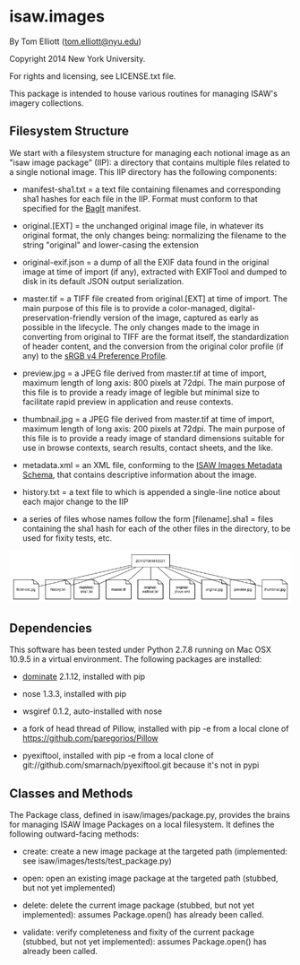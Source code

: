 isaw.images
===========

By Tom Elliott (tom.elliott@nyu.edu)

Copyright 2014 New York University.

For rights and licensing, see LICENSE.txt file.

This package is intended to house various routines for managing ISAW's imagery collections. 


Filesystem Structure
---------------------

We start with a filesystem structure for managing each notional image as an "isaw image package" (IIP): a directory that contains multiple files related to a single notional image. This IIP directory has the following components:

 * manifest-sha1.txt = a text file containing filenames and corresponding sha1 hashes for each file in the IIP. Format must conform to that specified for the [BagIt](https://github.com/jkunze/bagitspec) manifest.

 * original.[EXT] = the unchanged original image file, in whatever its original format, the only changes being: normalizing the filename to the string "original" and lower-casing the extension

 * original-exif.json = a dump of all the EXIF data found in the original image at time of import (if any), extracted with EXIFTool and dumped to disk in its default JSON output serialization.

 * master.tif = a TIFF file created from original.[EXT] at time of import. The main purpose of this file is to provide a color-managed, digital-preservation-friendly version of the image, captured as early as possible in the lifecycle. The only changes made to the image in converting from original to TIFF are the format itself, the standardization of header content, and the conversion from the original color profile (if any) to the [sRGB v4 Preference Profile](http://www.color.org/srgbprofiles.xalter#v4pref).

 * preview.jpg = a JPEG file derived from master.tif at time of import, maximum length of long axis: 800 pixels at 72dpi. The main purpose of this file is to provide a ready image of legible but minimal size to facilitate rapid preview in application and reuse contexts. 

 * thumbnail.jpg = a JPEG file derived from master.tif at time of import, maximum length of long axis: 200 pixels at 72dpi. The main purpose of this file is to provide a ready image of standard dimensions suitable for use in browse contexts, search results, contact sheets, and the like.

 * metadata.xml = an XML file, conforming to the [ISAW Images Metadata Schema](./isaw/images/meta/meta-schema.rnc), that contains descriptive information about the image.

 * history.txt = a text file to which is appended a single-line notice about each major change to the IIP

 * a series of files whose names follow the form [filename].sha1 = files containing the sha1 hash for each of the other files in the directory, to be used for fixity tests, etc.

 ![image showing structure of example directory without hash files](./documentation/file-structure.png)


Dependencies
-------------

This software has been tested under Python 2.7.8 running on Mac OSX 10.9.5 in a virtual environment. The following packages are installed:

 * [dominate](https://github.com/Knio/dominate) 2.1.12, installed with pip

 * nose 1.3.3, installed with pip
 
 * wsgiref 0.1.2, auto-installed with nose
 
 * a fork of head thread of Pillow, installed with pip -e from a local clone of https://github.com/paregorios/Pillow
 
 * pyexiftool, installed with pip -e from a local clone of git://github.com/smarnach/pyexiftool.git because it's not in pypi


Classes and Methods
--------------------

The Package class, defined in isaw/images/package.py, provides the brains for managing ISAW Image Packages on a local filesystem. It defines the following outward-facing methods:

 * create: create a new image package at the targeted path (implemented: see isaw/images/tests/test_package.py)

 * open: open an existing image package at the targeted path (stubbed, but not yet implemented)

 * delete: delete the current image package (stubbed, but not yet implemented): assumes Package.open() has already been called.

 * validate: verify completeness and fixity of the current package (stubbed, but not yet implemented): assumes Package.open() has already been called.



